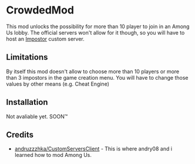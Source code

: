 
# CrowdedMod
This mod unlocks the possibility for more than 10 player to join in an Among Us lobby.
The official servers won't allow for it though, so you will have to host an [Impostor](https://github.com/AeonLucid/Impostor) custom server.


## Limitations
By itself this mod doesn't allow to choose more than 10 players or more than 3 impostors in the game creation menu.
You will have to change those values by other means (e.g. Cheat Engine)

## Installation
Not avaliable yet. SOON™

## Credits
- [andruzzzhka/CustomServersClient](https://github.com/andruzzzhka/CustomServersClient) - This is where andry08 and i learned how to mod Among Us.
